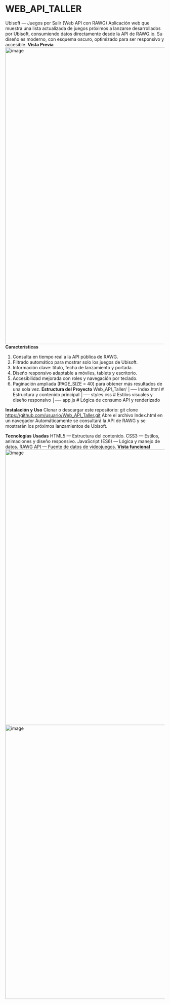 # WEB_API_TALLER
Ubisoft — Juegos por Salir (Web API con RAWG)
Aplicación web que muestra una lista actualizada de juegos próximos a lanzarse desarrollados por Ubisoft, consumiendo datos directamente desde la API de RAWG.io.
Su diseño es moderno, con esquema oscuro, optimizado para ser responsivo y accesible.
**Vista Previa**
<img width="1919" height="934" alt="image" src="https://github.com/user-attachments/assets/e63ac777-90f6-43ed-af0b-47915824913d" />
**Características**
1. Consulta en tiempo real a la API pública de RAWG.
2. Filtrado automático para mostrar solo los juegos de Ubisoft.
3. Información clave: título, fecha de lanzamiento y portada.
4. Diseño responsivo adaptable a móviles, tablets y escritorio.
5. Accesibilidad mejorada con roles y navegación por teclado.
6. Paginación ampliada (PAGE_SIZE = 40) para obtener más resultados de una sola vez.
**Estructura del Proyecto**
Web_API_Taller/
│── Index.html       # Estructura y contenido principal
│── styles.css       # Estilos visuales y diseño responsivo
│── app.js           # Lógica de consumo API y renderizado

**Instalación y Uso**
Clonar o descargar este repositorio:
git clone https://github.com/usuario/Web_API_Taller.git
Abre el archivo Index.html en un navegador
Automáticamente se consultará la API de RAWG y se mostrarán los próximos lanzamientos de Ubisoft.

**Tecnologías Usadas**
HTML5 — Estructura del contenido.
CSS3 — Estilos, animaciones y diseño responsivo.
JavaScript (ES6) — Lógica y manejo de datos.
RAWG API — Fuente de datos de videojuegos.
**Vista funcional**
<img width="1918" height="867" alt="image" src="https://github.com/user-attachments/assets/02b0eedc-f317-4086-bc31-0c8c86de5408" />
<img width="934" height="862" alt="image" src="https://github.com/user-attachments/assets/eb91f7cd-9249-401a-8854-d4dc07d67c3e" />

